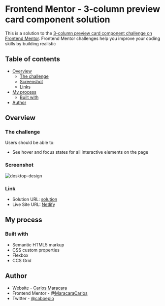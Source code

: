 # Frontend Mentor - 3-column preview card component solution

This is a solution to the [3-column preview card component challenge on Frontend Mentor](https://www.frontendmentor.io/challenges/3column-preview-card-component-pH92eAR2-). Frontend Mentor challenges help you improve your coding skills by building realistic 

## Table of contents

- [Overview](#overview)
  - [The challenge](#the-challenge)
  - [Screenshot](#screenshot)
  - [Links](#links)
- [My process](#my-process)
  - [Built with](#built-with)
- [Author](#author)

## Overview

### The challenge

Users should be able to:

- See hover and focus states for all interactive elements on the page

### Screenshot

![desktop-design](https://github.com/MaracaraCarlos/3-Colums-preview-cards/assets/113530553/d1f630b3-4a84-4a1b-af00-1b1cb6dca6cd)

### Link

- Solution URL: [solution](https://github.com/MaracaraCarlos/3-Colums-preview-cards)
- Live Site URL: [Netlify](https://advice-generator-cems.netlify.app/)

## My process

### Built with

- Semantic HTML5 markup
- CSS custom properties
- Flexbox
- CCS Grid


## Author

- Website - [Carlos Maracara](https://link-profile-maracara.netlify.app/)
- Frontend Mentor - [@MaracaraCarlos](https://www.frontendmentor.io/profile/MaracaraCarlos)
- Twitter - [@caboepio](https://twitter.com/caboepio)

